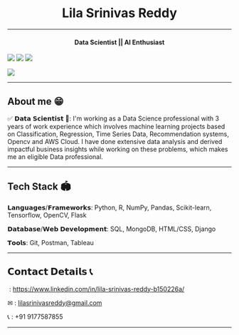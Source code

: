 <h1 align="center"> Lila Srinivas Reddy </h1>

--------------------------------------------------

<h4 align="center" justify-content ="space-around"> Data Scientist || AI Enthusiast</h4>

![](https://lilasrinivasreddy.com/ghpvc/?username=your-github-username)
![](https://lilasrinivasreddy.com/ghpvc/?username=your-github-username&color=green)
![](https://lilasrinivasreddy.com/ghpvc/?username=your-github-username&color=green)

![](https://komarev.com/ghpvc/?username=your-github-username&label=PROFILE+VIEWS)

--------------------------------------------------

## About me 😁 

✅ 𝗗𝗮𝘁𝗮 𝗦𝗰𝗶𝗲𝗻𝘁𝗶𝘀𝘁 👋:
I'm working as a Data Science professional with 3 years of work experience which involves machine learning projects based on Classification, Regression, Time Series Data, Recommendation systems, Opencv and AWS Cloud. I have done extensive data analysis and derived impactful business insights while working on these problems, which makes me an eligible Data professional.

--------------------------------------------------

## Tech Stack 🏟

𝗟𝗮𝗻𝗴𝘂𝗮𝗴𝗲𝘀/𝗙𝗿𝗮𝗺𝗲𝘄𝗼𝗿𝗸𝘀: Python, R, NumPy, Pandas, Scikit-learn, Tensorflow, OpenCV, Flask

𝗗𝗮𝘁𝗮𝗯𝗮𝘀𝗲/𝗪𝗲𝗯 𝗗𝗲𝘃𝗲𝗹𝗼𝗽𝗺𝗲𝗻𝘁: SQL, MongoDB, HTML/CSS, Django

𝗧𝗼𝗼𝗹𝘀: Git, Postman, Tableau

--------------------------------------------------
## 𝗖𝗼𝗻𝘁𝗮𝗰𝘁 𝗗𝗲𝘁𝗮𝗶𝗹𝘀 📞

<img src="https://img.icons8.com/fluent/25/000000/linkedin.png" style="width: 0.01rem; height: 0.01rem"/> : https://www.linkedin.com/in/lila-srinivas-reddy-b150226a/

✉ : lilasrinivasreddy@gmail.com

📞 : +91 9177587855

--------------------------------------------------
